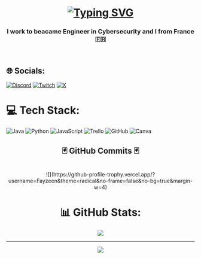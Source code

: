 <h1 align="center">
<a href="https://git.io/typing-svg">
<img src="https://readme-typing-svg.demolab.com?font=Fira+Code&center=true&pause=1000&color=F7F7F7&width=435&lines=++++++++Hi+%F0%9F%91%8B%2C+I'm+Matt%C3%A9o" alt="Typing SVG" /></a>
</h1>

<h3 align="center"> I work to beacame Engineer in Cybersecurity and I from France 🇫🇷 </h3>

<br/>

## 🌐 Socials:
[![Discord](https://img.shields.io/badge/Discord-%237289DA.svg?logo=discord&logoColor=white)](https://discord.gg/GA2MWcNxyP) [![Twitch](https://img.shields.io/badge/Twitch-%239146FF.svg?logo=Twitch&logoColor=white)](https://twitch.tv/fayzeen) [![X](https://img.shields.io/badge/X-black.svg?logo=X&logoColor=white)](https://x.com/mxtz10_) 

# 💻 Tech Stack:
![Java](https://img.shields.io/badge/java-%23ED8B00.svg?style=for-the-badge&logo=openjdk&logoColor=white) ![Python](https://img.shields.io/badge/python-3670A0?style=for-the-badge&logo=python&logoColor=ffdd54) ![JavaScript](https://img.shields.io/badge/javascript-%23323330.svg?style=for-the-badge&logo=javascript&logoColor=%23F7DF1E) ![Trello](https://img.shields.io/badge/Trello-%23026AA7.svg?style=for-the-badge&logo=Trello&logoColor=white) ![GitHub](https://img.shields.io/badge/github-%23121011.svg?style=for-the-badge&logo=github&logoColor=white) ![Canva](https://img.shields.io/badge/Canva-%2300C4CC.svg?style=for-the-badge&logo=Canva&logoColor=white)

<div align="center">
<h2>🃏 GitHub Commits 🃏 </h2>
<br>
![](https://github-profile-trophy.vercel.app/?username=Fayzeen&theme=radical&no-frame=false&no-bg=true&margin-w=4)
<br>

# 📊 GitHub Stats:
![](https://github-readme-streak-stats.herokuapp.com/?user=Fayzeen&theme=dark&hide_border=false)<br/>


---
[![](https://visitcount.itsvg.in/api?id=Fayzeen&icon=0&color=0)](https://visitcount.itsvg.in)

<!-- Proudly created with GPRM ( https://gprm.itsvg.in ) -->
